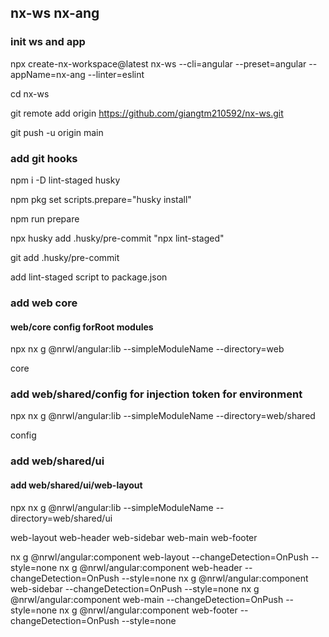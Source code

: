 ## nx-ws nx-ang

### init ws and app

npx create-nx-workspace@latest nx-ws --cli=angular --preset=angular --appName=nx-ang --linter=eslint

cd nx-ws

git remote add origin https://github.com/giangtm210592/nx-ws.git

git push -u origin main

### add git hooks

npm i -D lint-staged husky

npm pkg set scripts.prepare="husky install"

npm run prepare

npx husky add .husky/pre-commit "npx lint-staged"

git add .husky/pre-commit

add lint-staged script to package.json

### add web core

#### web/core config forRoot modules

npx nx g @nrwl/angular:lib --simpleModuleName --directory=web

core

### add web/shared/config for injection token for environment

npx nx g @nrwl/angular:lib --simpleModuleName --directory=web/shared

config

### add web/shared/ui

#### add web/shared/ui/web-layout

npx nx g @nrwl/angular:lib --simpleModuleName --directory=web/shared/ui

web-layout
web-header
web-sidebar
web-main
web-footer

nx g @nrwl/angular:component web-layout --changeDetection=OnPush --style=none
nx g @nrwl/angular:component web-header --changeDetection=OnPush --style=none
nx g @nrwl/angular:component web-sidebar --changeDetection=OnPush --style=none
nx g @nrwl/angular:component web-main --changeDetection=OnPush --style=none
nx g @nrwl/angular:component web-footer --changeDetection=OnPush --style=none
